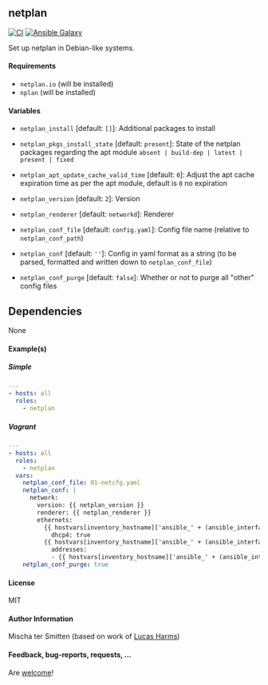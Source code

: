 ## netplan

[![CI](https://github.com/Oefenweb/ansible-netplan/workflows/CI/badge.svg)](https://github.com/Oefenweb/ansible-netplan/actions?query=workflow%3ACI)
[![Ansible Galaxy](http://img.shields.io/badge/ansible--galaxy-netplan-blue.svg)](https://galaxy.ansible.com/Oefenweb/netplan)

Set up netplan in Debian-like systems.

#### Requirements

* `netplan.io` (will be installed)
* `nplan` (will be installed)

#### Variables

* `netplan_install` [default: `[]`]: Additional packages to install
* `netplan_pkgs_install_state` [default: `present`]: State of the netplan packages regarding the apt module `absent | build-dep | latest | present | fixed`
* `netplan_apt_update_cache_valid_time` [default: `0`]: Adjust the apt cache expiration time as per the apt module, default is `0` no expiration

* `netplan_version` [default: `2`]: Version
* `netplan_renderer` [default: `networkd`]: Renderer

* `netplan_conf_file` [default: `config.yaml`]: Config file name (relative to `netplan_conf_path`)
* `netplan_conf` [default: `''`]: Config in yaml format as a string (to be parsed, formatted and written down to `netplan_conf_file`)
* `netplan_conf_purge` [default: `false`]: Whether or not to purge all "other" config files

## Dependencies

None

#### Example(s)

##### Simple

```yaml
---
- hosts: all
  roles:
    - netplan
```

##### Vagrant

```yaml
---
- hosts: all
  roles:
    - netplan
  vars:
    netplan_conf_file: 01-netcfg.yaml
    netplan_conf: |
      network:
        version: {{ netplan_version }}
        renderer: {{ netplan_renderer }}
        ethernets:
          {{ hostvars[inventory_hostname]['ansible_' + (ansible_interfaces | difference(['lo']) | sort | list | first)]['device'] }}:
            dhcp4: true
          {{ hostvars[inventory_hostname]['ansible_' + (ansible_interfaces | difference(['lo']) | sort | list | last)]['device'] }}:
            addresses:
            - {{ hostvars[inventory_hostname]['ansible_' + (ansible_interfaces | difference(['lo']) | sort | list | last)]['ipv4']['address'] }}/24
    netplan_conf_purge: true
```

#### License

MIT

#### Author Information

Mischa ter Smitten (based on work of [Lucas Harms](https://github.com/lmickh))

#### Feedback, bug-reports, requests, ...

Are [welcome](https://github.com/Oefenweb/ansible-netplan/issues)!
